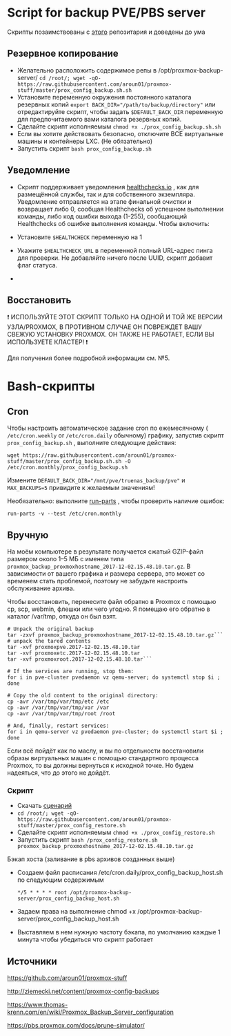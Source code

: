 # Script for backup PVE/PBS server

Скрипты позаимствованы с [этого](https://github.com/aroun01/proxmox-stuff) репозитария и доведены до ума


## Резервное копирование
* Желательно расположить содержимое репы в /opt/proxmox-backup-server/
```cd /root/; wget -qO- https://raw.githubusercontent.com/aroun01/proxmox-stuff/master/prox_config_backup.sh.sh```
* Установите переменную окружения постоянного каталога резервных копий ```export BACK_DIR="/path/to/backup/directory"``` или отредактируйте скрипт, чтобы задать ```$DEFAULT_BACK_DIR``` переменную для предпочитаемого вами каталога резервных копий.
* Сделайте скрипт исполняемым ```chmod +x ./prox_config_backup.sh.sh```
* Если вы хотите действовать безопасно, отключите ВСЕ виртуальные машины и контейнеры LXC. (Не обязательно)
* Запустить скрипт ```bash prox_config_backup.sh```


## Уведомление

* Скрипт поддерживает уведомления [healthchecks.io](https://healthchecks.io) , как для размещённой службы, так и для собственного экземпляра. Уведомление отправляется на этапе финальной очистки и возвращает либо 0, сообщая Healthchecks об успешном выполнении команды, либо код ошибки выхода (1-255), сообщающий Healthchecks об ошибке выполнения команды. Чтобы включить:

* Установите `$HEALTHCHECK` переменную на 1
* Укажите `$HEALTHCHECK_URL` в переменной полный URL-адрес пинга для проверки. Не добавляйте ничего после UUID, скрипт добавит флаг статуса.
* 
## Восстановить
❗ ИСПОЛЬЗУЙТЕ ЭТОТ СКРИПТ ТОЛЬКО НА ОДНОЙ И ТОЙ ЖЕ ВЕРСИИ УЗЛА/PROXMOX, В ПРОТИВНОМ СЛУЧАЕ ОН ПОВРЕЖДЕТ ВАШУ СВЕЖУЮ УСТАНОВКУ PROXMOX. ОН ТАКЖЕ НЕ РАБОТАЕТ, ЕСЛИ ВЫ ИСПОЛЬЗУЕТЕ КЛАСТЕР! ❗

Для получения более подробной информации см. №5.

# Bash-скрипты
## Cron
Чтобы настроить автоматическое задание cron по ежемесячному ( ```/etc/cron.weekly``` or ```/etc/cron.daily``` обычному) графику, запустив скрипт `prox_config_backup.sh` , выполните следующие действия:

```wget https://raw.githubusercontent.com/aroun01/proxmox-stuff/master/prox_config_backup.sh.sh -O /etc/cron.monthly/prox_config_backup.sh```

Измените ```DEFAULT_BACK_DIR="/mnt/pve/truenas_backup/pve"``` и ```MAX_BACKUPS=5``` привидите к желаемым значениям!

Необязательно: выполните [run-parts](https://superuser.com/questions/402781/what-is-run-parts-in-etc-crontab-and-how-do-i-use-it) , чтобы проверить наличие ошибок:

```run-parts -v --test /etc/cron.monthly```

## Вручную

На моём компьютере в результате получается сжатый GZIP-файл размером около 1–5 МБ с именем типа ```proxmox_backup_proxmoxhostname_2017-12-02.15.48.10.tar.gz```.
В зависимости от вашего графика и размера сервера, это может со временем стать проблемой, поэтому не
забудьте настроить обслуживание архива.

Чтобы восстановить, перенесите файл обратно в Proxmox с помощью cp, scp, webmin, флешки или чего угодно.
Я помещаю его обратно в каталог /var/tmp, откуда он был взят.

```
# Unpack the original backup
tar -zxvf proxmox_backup_proxmoxhostname_2017-12-02.15.48.10.tar.gz```
# unpack the tared contents
tar -xvf proxmoxpve.2017-12-02.15.48.10.tar
tar -xvf proxmoxetc.2017-12-02.15.48.10.tar
tar -xvf proxmoxroot.2017-12-02.15.48.10.tar```

# If the services are running, stop them:
for i in pve-cluster pvedaemon vz qemu-server; do systemctl stop $i ; done

# Copy the old content to the original directory:
cp -avr /var/tmp/var/tmp/etc /etc
cp -avr /var/tmp/var/tmp/var /var
cp -avr /var/tmp/var/tmp/root /root

# And, finally, restart services:
for i in qemu-server vz pvedaemon pve-cluster; do systemctl start $i ; done
```
Если всё пойдёт как по маслу, и вы по отдельности восстановили образы виртуальных машин с помощью стандартного процесса Proxmox, то
вы должны вернуться к исходной точке. Но будем надеяться, что до этого не дойдёт.

### Скрипт 

* Скачать  [сценарий](https://raw.githubusercontent.com/aroun01/proxmox-stuff/master/prox_config_restore.sh)  
* ```cd /root/; wget -qO- https://raw.githubusercontent.com/aroun01/proxmox-stuff/master/prox_config_restore.sh```
* Сделайте скрипт исполняемым ```chmod +x ./prox_config_restore.sh```
* Запустить скрипт ```bash /prox_config_restore.sh proxmox_backup_proxmoxhostname_2017-12-02.15.48.10.tar.gz```

Бэкап хоста (заливание в pbs архивов созданных выше)


* Создаем файл расписания /etc/cron.daily/prox_config_backup_host.sh по следующим содержимым
  
  ```*/5 * * * * root /opt/proxmox-backup-server/prox_config_backup_host.sh```
  
* Задаем права на выполнение chmod +x /opt/proxmox-backup-server/prox_config_backup_host.sh
* Выставляем в нем нужную частоту бэкапа, по умолчанию каждые 1 минута чтобы убедиться что скрипт работает

## Источники
https://github.com/aroun01/proxmox-stuff

http://ziemecki.net/content/proxmox-config-backups

https://www.thomas-krenn.com/en/wiki/Proxmox_Backup_Server_configuration

https://pbs.proxmox.com/docs/prune-simulator/
